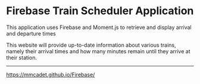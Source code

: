 # Firebase Train Scheduler Application

This application uses Firebase and Moment.js to retrieve and display arrival and departure times

This website will provide up-to-date information about various trains, namely their arrival times and how many minutes remain until they arrive at their station.

- - -

https://mmcadet.github.io/Firebase/